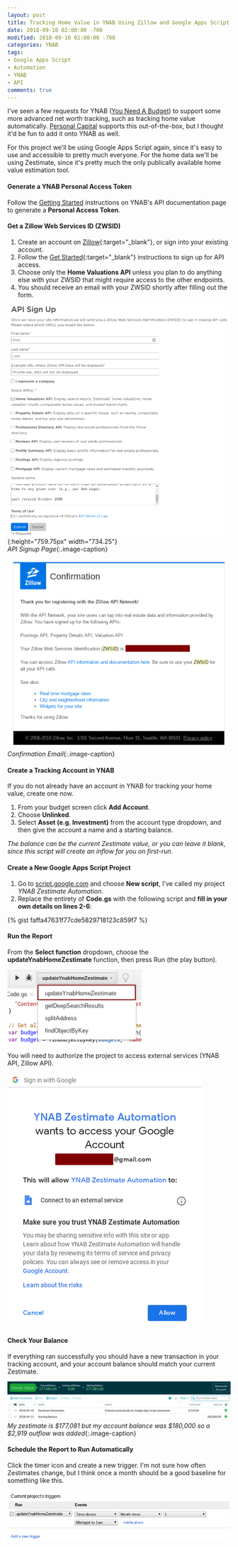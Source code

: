 ```yaml
---
layout: post
title: Tracking Home Value in YNAB Using Zillow and Google Apps Script
date: 2018-09-10 02:00:00 -700
modified: 2018-09-10 02:00:00 -700
categories: YNAB
tags:
- Google Apps Script
- Automation
- YNAB
- API
comments: true
---
```


I've seen a few requests for YNAB ([You Need A Budget](https://ynab.com/referral/?ref=YK_lCy_BFqyQo6f0&utm_source=customer_referral)) to support some more advanced net worth tracking, such as tracking home value automatically. [Personal Capital](https://personalcapital.com) supports this out-of-the-box, but I thought it'd be fun to add it onto YNAB as well. 
<!--more-->

For this project we'll be using Google Apps Script again, since it's easy to use and accessible to pretty much everyone. For the home data we'll be using Zestimate, since it's pretty much the only publically available home value estimation tool. 

#### Generate a YNAB Personal Access Token
Follow the [Getting Started](https://api.youneedabudget.com/#getting-started) instructions on YNAB's API documentation page to generate a **Personal Access Token**. 

#### Get a Zillow Web Services ID (ZWSID)
1. Create an account on [Zillow](https://www.zillow.com/user/Register.htm){:target="_blank"}, or sign into your existing account.
2. Follow the [Get Started](https://www.zillow.com/howto/api/APIOverview.htm){:target="_blank"} instructions to sign up for API access.
3. Choose only the **Home Valuations API** unless you plan to do anything else with your ZWSID that might require access to the other endpoints. 
4. You should receive an email with your ZWSID shortly after filling out the form.

![API Signup](/assets/img/zillow-api-signup_2018-09-09_23-28.png){:height="759.75px" width="734.25"}  
*API Signup Page*{:.image-caption}

![API Email](/assets/img/zillow-zwsid-email_2018-09-09_23-28.png)  
*Confirmation Email*{:.image-caption}

#### Create a Tracking Account in YNAB
If you do not already have an account in YNAB for tracking your home value, create one now.  

1. From your budget screen click **Add Account**. 
2. Choose **Unlinked**.
3. Select **Asset (e.g. Investment)** from the account type dropdown, and then give the account a name and a starting balance.

*The balance can be the current Zestimate value, or you can leave it blank, since this script will create an inflow for you on first-run.*

#### Create a New Google Apps Script Project
1. Go to [script.google.com](https://script.google.com/) and choose **New script**, I've called my project *YNAB Zestimate Automation*.
2. Replace the entirety of **Code.gs** with the following script and **fill in your own details on lines 2-6**:  

{% gist faffa47631f77cde5829718123c859f7 %}

#### Run the Report
From the **Select function** dropdown, choose the **updateYnabHomeZestimate** function, then press Run (the play button).

![Select function](/assets/img/select-function-2018-09-10_01-36.png)

You will need to authorize the project to access external services (YNAB API, Zillow API).

![Project Permissions](/assets/img/ynab-zestimate-permissions_2018-09-09_23-28.png)  

#### Check Your Balance
If everything ran successfully you should have a new transaction in your tracking account, and your account balance should match your current Zestimate. 

![Home value](/assets/img/home-value_2018-09-10_01-39.png)
*My zestimate is $177,081 but my account balance was $180,000 so a $2,919 outflow was added*{:.image-caption}

#### Schedule the Report to Run Automatically
Click the timer icon and create a new trigger. I'm not sure how often Zestimates change, but I think once a month should be a good baseline for something like this.

![Project triggers](/assets/img/triggers-2018-09-10_01-51.png)